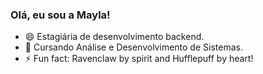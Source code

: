 ### Olá, eu sou a Mayla!


- 😄 Estagiária de desenvolvimento backend.
- 🌱 Cursando Análise e Desenvolvimento de Sistemas.
- ⚡ Fun fact: Ravenclaw by spirit and Hufflepuff by heart!
